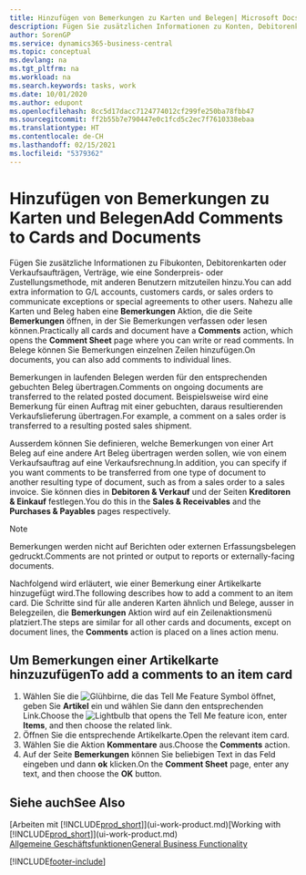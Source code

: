 ```yaml
---
title: Hinzufügen von Bemerkungen zu Karten und Belegen| Microsoft Docs
description: Fügen Sie zusätzlichen Informationen zu Konten, Debitorenkarten oder Verkaufsaufträgen, Verträge, wie eine Sonderpreis- oder Zustellungsmethode, mit anderen Benutzern mitzuteilen hinzu.
author: SorenGP
ms.service: dynamics365-business-central
ms.topic: conceptual
ms.devlang: na
ms.tgt_pltfrm: na
ms.workload: na
ms.search.keywords: tasks, work
ms.date: 10/01/2020
ms.author: edupont
ms.openlocfilehash: 8cc5d17dacc7124774012cf299fe250ba78fbb47
ms.sourcegitcommit: ff2b55b7e790447e0c1fcd5c2ec7f7610338ebaa
ms.translationtype: HT
ms.contentlocale: de-CH
ms.lasthandoff: 02/15/2021
ms.locfileid: "5379362"
---
```

# <a name="add-comments-to-cards-and-documents"></a><span data-ttu-id="805a5-103">Hinzufügen von Bemerkungen zu Karten und Belegen</span><span class="sxs-lookup"><span data-stu-id="805a5-103">Add Comments to Cards and Documents</span></span>
<span data-ttu-id="805a5-104">Fügen Sie zusätzliche Informationen zu Fibukonten, Debitorenkarten oder Verkaufsaufträgen, Verträge, wie eine Sonderpreis- oder Zustellungsmethode, mit anderen Benutzern mitzuteilen hinzu.</span><span class="sxs-lookup"><span data-stu-id="805a5-104">You can add extra information to G/L accounts, customers cards, or sales orders to communicate exceptions or special agreements to other users.</span></span>
<span data-ttu-id="805a5-105">Nahezu alle Karten und Beleg haben eine **Bemerkungen** Aktion, die die Seite **Bemerkungen** öffnen, in der Sie Bemerkungen verfassen oder lesen können.</span><span class="sxs-lookup"><span data-stu-id="805a5-105">Practically all cards and document have a **Comments** action, which opens the **Comment Sheet** page where you can write or read comments.</span></span> <span data-ttu-id="805a5-106">In Belege können Sie Bemerkungen einzelnen Zeilen hinzufügen.</span><span class="sxs-lookup"><span data-stu-id="805a5-106">On documents, you can also add comments to individual lines.</span></span>

<span data-ttu-id="805a5-107">Bemerkungen in laufenden Belegen werden für den entsprechenden gebuchten Beleg übertragen.</span><span class="sxs-lookup"><span data-stu-id="805a5-107">Comments on ongoing documents are transferred to the related posted document.</span></span> <span data-ttu-id="805a5-108">Beispielsweise wird eine Bemerkung für einen Auftrag mit einer gebuchten, daraus resultierenden Verkaufslieferung übertragen.</span><span class="sxs-lookup"><span data-stu-id="805a5-108">For example, a comment on a sales order is transferred to a resulting posted sales shipment.</span></span>

<span data-ttu-id="805a5-109">Ausserdem können Sie definieren, welche Bemerkungen von einer Art Beleg auf eine andere Art Beleg übertragen werden sollen, wie von einem Verkaufsauftrag auf eine Verkaufsrechnung.</span><span class="sxs-lookup"><span data-stu-id="805a5-109">In addition, you can specify if you want comments to be transferred from one type of document to another resulting type of document, such as from a sales order to a sales invoice.</span></span> <span data-ttu-id="805a5-110">Sie können dies in **Debitoren & Verkauf** und der Seiten **Kreditoren & Einkauf** festlegen.</span><span class="sxs-lookup"><span data-stu-id="805a5-110">You do this in the **Sales & Receivables** and the **Purchases & Payables** pages respectively.</span></span>

> [!NOTE]
> <span data-ttu-id="805a5-111">Bemerkungen werden nicht auf Berichten oder externen Erfassungsbelegen gedruckt.</span><span class="sxs-lookup"><span data-stu-id="805a5-111">Comments are not printed or output to reports or externally-facing documents.</span></span>

<span data-ttu-id="805a5-112">Nachfolgend wird erläutert, wie einer Bemerkung einer Artikelkarte hinzugefügt wird.</span><span class="sxs-lookup"><span data-stu-id="805a5-112">The following describes how to add a comment to an item card.</span></span> <span data-ttu-id="805a5-113">Die Schritte sind für alle anderen Karten ähnlich und Belege, ausser in Belegzeilen, die **Bemerkungen** Aktion wird auf ein Zeilenaktionsmenü platziert.</span><span class="sxs-lookup"><span data-stu-id="805a5-113">The steps are similar for all other cards and documents, except on document lines, the **Comments** action is placed on a lines action menu.</span></span>

## <a name="to-add-a-comments-to-an-item-card"></a><span data-ttu-id="805a5-114">Um Bemerkungen einer Artikelkarte hinzuzufügen</span><span class="sxs-lookup"><span data-stu-id="805a5-114">To add a comments to an item card</span></span>
1. <span data-ttu-id="805a5-115">Wählen Sie die ![Glühbirne, die das Tell Me Feature](media/ui-search/search_small.png "Tell Me-Funktion") Symbol öffnet, geben Sie **Artikel** ein und wählen Sie dann den entsprechenden Link.</span><span class="sxs-lookup"><span data-stu-id="805a5-115">Choose the ![Lightbulb that opens the Tell Me feature](media/ui-search/search_small.png "Tell me what you want to do") icon, enter **Items**, and then choose the related link.</span></span>
2. <span data-ttu-id="805a5-116">Öffnen Sie die entsprechende Artikelkarte.</span><span class="sxs-lookup"><span data-stu-id="805a5-116">Open the relevant item card.</span></span>
3. <span data-ttu-id="805a5-117">Wählen Sie die Aktion **Kommentare** aus.</span><span class="sxs-lookup"><span data-stu-id="805a5-117">Choose the **Comments** action.</span></span>
4. <span data-ttu-id="805a5-118">Auf der Seite **Bemerkungen** können Sie beliebigen Text in das Feld eingeben und dann **ok** klicken.</span><span class="sxs-lookup"><span data-stu-id="805a5-118">On the **Comment Sheet** page, enter any text, and then choose the **OK** button.</span></span>

## <a name="see-also"></a><span data-ttu-id="805a5-119">Siehe auch</span><span class="sxs-lookup"><span data-stu-id="805a5-119">See Also</span></span>
<span data-ttu-id="805a5-120">[Arbeiten mit [!INCLUDE[prod_short](includes/prod_short.md)]](ui-work-product.md)</span><span class="sxs-lookup"><span data-stu-id="805a5-120">[Working with [!INCLUDE[prod_short](includes/prod_short.md)]](ui-work-product.md)</span></span>  
[<span data-ttu-id="805a5-121">Allgemeine Geschäftsfunktionen</span><span class="sxs-lookup"><span data-stu-id="805a5-121">General Business Functionality</span></span>](ui-across-business-areas.md)


[!INCLUDE[footer-include](includes/footer-banner.md)]